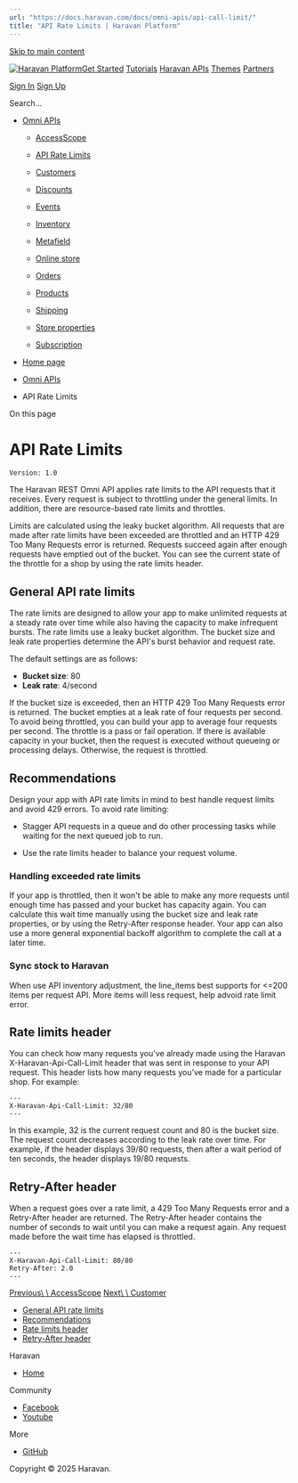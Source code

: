 ```yaml
---
url: "https://docs.haravan.com/docs/omni-apis/api-call-limit/"
title: "API Rate Limits | Haravan Platform"
---
```


[Skip to main content](https://docs.haravan.com/docs/omni-apis/api-call-limit/#)

[![Haravan Platform](https://docs.haravan.com/img/logo-haravan.svg)](https://docs.haravan.com/)[Get Started](https://docs.haravan.com/docs/get-started/overview/) [Tutorials](https://docs.haravan.com/docs/tutorials/authentication/apps-overview/) [Haravan APIs](https://docs.haravan.com/docs/omni-apis/) [Themes](https://docs.haravan.com/docs/themes/) [Partners](https://docs.haravan.com/docs/partners/)

[Sign In](https://partners.haravan.com/) [Sign Up](https://partners.haravan.com/signup)

Search...

- [Omni APIs](https://docs.haravan.com/docs/omni-apis/)

  - [AccessScope](https://docs.haravan.com/docs/omni-apis/access-scopes/)
  - [API Rate Limits](https://docs.haravan.com/docs/omni-apis/api-call-limit/)
  - [Customers](https://docs.haravan.com/docs/omni-apis/customer/)

  - [Discounts](https://docs.haravan.com/docs/omni-apis/discount/discount-codes/)

  - [Events](https://docs.haravan.com/docs/omni-apis/event/)
  - [Inventory](https://docs.haravan.com/docs/omni-apis/inventory-adjustment/)

  - [Metafield](https://docs.haravan.com/docs/omni-apis/metafield/)
  - [Online store](https://docs.haravan.com/docs/omni-apis/articles/)

  - [Orders](https://docs.haravan.com/docs/omni-apis/orders/)

  - [Products](https://docs.haravan.com/docs/omni-apis/collects/)

  - [Shipping](https://docs.haravan.com/docs/omni-apis/shipping-rates/)

  - [Store properties](https://docs.haravan.com/docs/omni-apis/country/)

  - [Subscription](https://docs.haravan.com/docs/omni-apis/subscription/)

- [Home page](https://docs.haravan.com/)
- [Omni APIs](https://docs.haravan.com/docs/omni-apis/)
- API Rate Limits

On this page

# API Rate Limits

`Version: 1.0`

The Haravan REST Omni API applies rate limits to the API requests that it receives. Every request is subject to throttling under the general limits. In addition, there are resource-based rate limits and throttles.

Limits are calculated using the leaky bucket algorithm. All requests that are made after rate limits have been exceeded are throttled and an HTTP 429 Too Many Requests error is returned. Requests succeed again after enough requests have emptied out of the bucket. You can see the current state of the throttle for a shop by using the rate limits header.

## General API rate limits [​](https://docs.haravan.com/docs/omni-apis/api-call-limit/\#general-api-rate-limits "Direct link to heading")

The rate limits are designed to allow your app to make unlimited requests at a steady rate over time while also having the capacity to make infrequent bursts. The rate limits use a leaky bucket algorithm. The bucket size and leak rate properties determine the API's burst behavior and request rate.

The default settings are as follows:

- **Bucket size**: 80
- **Leak rate**: 4/second

If the bucket size is exceeded, then an HTTP 429 Too Many Requests error is returned. The bucket empties at a leak rate of four requests per second. To avoid being throttled, you can build your app to average four requests per second. The throttle is a pass or fail operation. If there is available capacity in your bucket, then the request is executed without queueing or processing delays. Otherwise, the request is throttled.

## Recommendations [​](https://docs.haravan.com/docs/omni-apis/api-call-limit/\#recommendations "Direct link to heading")

Design your app with API rate limits in mind to best handle request limits and avoid 429 errors. To avoid rate limiting:

- Stagger API requests in a queue and do other processing tasks while waiting for the next queued job to run.

- Use the rate limits header to balance your request volume.


### Handling exceeded rate limits [​](https://docs.haravan.com/docs/omni-apis/api-call-limit/\#handling-exceeded-rate-limits "Direct link to heading")


If your app is throttled, then it won't be able to make any more requests until enough time has passed and your bucket has capacity again. You can calculate this wait time manually using the bucket size and leak rate properties, or by using the Retry-After response header. Your app can also use a more general exponential backoff algorithm to complete the call at a later time.


### Sync stock to Haravan [​](https://docs.haravan.com/docs/omni-apis/api-call-limit/\#sync-stock-to-haravan "Direct link to heading")


When use API inventory adjustment, the line\_items best supports for <=200 items per request API. More items will less request, help advoid rate limit error.


## Rate limits header [​](https://docs.haravan.com/docs/omni-apis/api-call-limit/\#rate-limits-header "Direct link to heading")

You can check how many requests you've already made using the Haravan X-Haravan-Api-Call-Limit header that was sent in response to your API request. This header lists how many requests you've made for a particular shop. For example:

```codeBlockLines_e6Vv
---
X-Haravan-Api-Call-Limit: 32/80
---

```

In this example, 32 is the current request count and 80 is the bucket size. The request count decreases according to the leak rate over time. For example, if the header displays 39/80 requests, then after a wait period of ten seconds, the header displays 19/80 requests.

## Retry-After header [​](https://docs.haravan.com/docs/omni-apis/api-call-limit/\#retry-after-header "Direct link to heading")

When a request goes over a rate limit, a 429 Too Many Requests error and a Retry-After header are returned. The Retry-After header contains the number of seconds to wait until you can make a request again. Any request made before the wait time has elapsed is throttled.

```codeBlockLines_e6Vv
---
X-Haravan-Api-Call-Limit: 80/80
Retry-After: 2.0
---

```

[Previous\\
\\
AccessScope](https://docs.haravan.com/docs/omni-apis/access-scopes/) [Next\\
\\
Customer](https://docs.haravan.com/docs/omni-apis/customer/)

- [General API rate limits](https://docs.haravan.com/docs/omni-apis/api-call-limit/#general-api-rate-limits)
- [Recommendations](https://docs.haravan.com/docs/omni-apis/api-call-limit/#recommendations)
- [Rate limits header](https://docs.haravan.com/docs/omni-apis/api-call-limit/#rate-limits-header)
- [Retry-After header](https://docs.haravan.com/docs/omni-apis/api-call-limit/#retry-after-header)

Haravan

- [Home](https://www.haravan.com/)

Community

- [Facebook](https://www.facebook.com/haravan.official)
- [Youtube](https://www.youtube.com/c/Haravan)

More

- [GitHub](https://github.com/Haravan)

Copyright © 2025 Haravan.